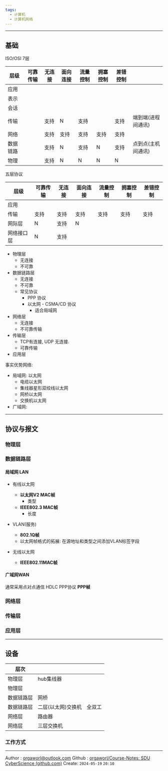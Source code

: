 ```yaml
---
tags:
  - 计算机
  - 计算机网络
---
```


---
## 基础

ISO/OSI 7层

| 层级   | 可靠传输 | 无连接 | 面向连接 | 流量控制 | 拥塞控制 | 差错控制 |            |
| ---- | ---- | --- | ---- | ---- | ---- | ---- | ---------- |
| 应用   |      |     |      |      |      |      |            |
| 表示   |      |     |      |      |      |      |            |
| 会话   |      |     |      |      |      |      |            |
| 传输   |      | 支持  | N    | 支持   |      | 支持   | 端到端(进程间通讯) |
| 网络   |      | 支持  | 支持   | 支持   | 支持   | 支持   |            |
| 数据链路 |      | 支持  | N    | 支持   | N    | 支持   | 点到点(主机间通讯) |
| 物理   |      | 支持  | N    | N    | N    | N    |            |


五层协议

| 层级    | 可靠传输 | 无连接 | 面向连接 | 流量控制 | 拥塞控制 | 差错控制 |
| ----- | ---- | --- | ---- | ---- | ---- | ---- |
| 应用    |      |     |      |      |      |      |
| 传输    | 支持   | 支持  | 支持   | 支持   | 支持   | 支持   |
| 网际层   | N    | 支持  | N    |      |      |      |
| 网络接口层 | N    | 支持  |      |      |      |      |




- 物理层
	- 无连接
	- 不可靠
- 数据链路层
	- 无连接
	- 不可靠
	- 常见协议
		- PPP 协议
		- 以太网 - CSMA/CD 协议
			- 适合局域网
- 网络层
	- 无连接
	- 不可靠传输
- 传输层
	- TCP有连接, UDP 无连接.
	- 可靠传输
- 应用层


事实优势网络:
- 局域网: 以太网
	- 电缆以太网
	- 集线器星形双绞线以太网
	- 网桥以太网
	- 交换机以太网
- 广域网:

---
## 协议与报文

### 物理层


### 数据链路层

#### 局域网 LAN

- 有线以太网
	- **以太网V2 MAC帧**
		- 类型
	- **IEEE802.3 MAC帧**
		- 长度
- VLAN(服务)
	- **802.1Q帧**
	- 以太网帧格式的拓展: 在源地址和类型之间添加VLAN标签字段

- 无线以太网    
	- **IEEE802.11MAC帧**

#### 广域网WAN

通常采用点对点通信
HDLC
PPP协议 **PPP帧**


### 网络层

### 传输层

### 应用层


---
## 设备


| 层次    |            |     |
| ----- | ---------- | --- |
| 物理层   | hub集线器     |     |
| 物理层   |            |     |
| 数据链路层 | 网桥         |     |
| 数据链路层 | 二层(以太网)交换机 | 全双工 |
| 网络层   | 路由器        |     |
| 网络层   | 三层交换机      |     |

### 工作方式






---
Author : orgaworl@outlook.com
Github : [orgaworl/Course-Notes: SDU CyberScience (github.com)](https://github.com/orgaworl/Course-Notes)
Create: `2024-05-19` `20:10`
